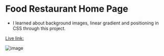 # Food Restaurant Home Page

- I learned about background images, linear gradient and positioning in CSS through this project.

[Live link:](https://food-restaurant-home-page-p2.netlify.app/)

![image](https://img.shields.io/badge/CSS-food-green)
